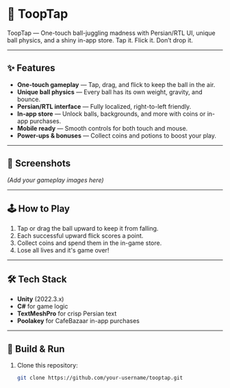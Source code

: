 # 🎯 ToopTap
ToopTap — One-touch ball-juggling madness with Persian/RTL UI, unique ball physics, and a shiny in-app store. Tap it. Flick it. Don’t drop it.

---

## ✨ Features

- **One-touch gameplay** — Tap, drag, and flick to keep the ball in the air.  
- **Unique ball physics** — Every ball has its own weight, gravity, and bounce.  
- **Persian/RTL interface** — Fully localized, right-to-left friendly.  
- **In-app store** — Unlock balls, backgrounds, and more with coins or in-app purchases.  
- **Mobile ready** — Smooth controls for both touch and mouse.  
- **Power-ups & bonuses** — Collect coins and potions to boost your play.  

---

## 📸 Screenshots
*(Add your gameplay images here)*

---

## 🕹 How to Play
1. Tap or drag the ball upward to keep it from falling.  
2. Each successful upward flick scores a point.  
3. Collect coins and spend them in the in-game store.  
4. Lose all lives and it's game over!

---

## 🛠 Tech Stack
- **Unity** (2022.3.x)  
- **C#** for game logic  
- **TextMeshPro** for crisp Persian text  
- **Poolakey** for CafeBazaar in-app purchases  

---

## 🚀 Build & Run
1. Clone this repository:  
   ```bash
   git clone https://github.com/your-username/tooptap.git

